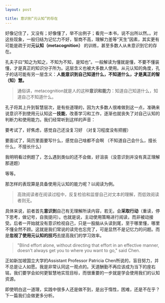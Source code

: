 ```yaml
---
layout: post

title: 意识到“元认知”的存在
---
```


好像记住了，又没有；好像懂了，举不出例子；看完一本书，说不出所以然。。对这些现象，一般归结为记忆力不好，智商不高，理解力差等“天生”因素，其实更有可能是疏于对**元认知（metacognition）** 的训练，甚至多数人从未意识到它的存在。

孔夫子曰“知之为知之，不知为不知，是知也”。一般解读为懂就是懂，不要不懂装懂，才是真正的知识分子所为。这层含义也被大多数人使用。从元认知的角度，孔子的话可能有另一层含义：**人能意识到自己知道什么，不知道什么，才是真正的智（知）慧。** 

> 通俗讲，metacognition就是人的这种**意识和能力**：知道自己知道什么，知道自己不知道什么。

孔子将其上升到智慧层次，是有些道理的，因为大多数人很难做到这一点，准确来说意识不到使用元认知这一**技能**，改善学习和工作，逐渐也就丧失了对自己认知的判断力和使用能力。我们经常听到这样的声音：

  要考试了，好焦虑，感觉自己还没复习好 （对复习程度没有把握）
  
  要面试了，简历里面要写什么，感觉自己啥都不会啊 （不知道自己会什么，擅长什么，不擅长什么）
  
  我明明看过例题了，怎么遇到类似的还不会做，好沮丧（没意识到并没有真正理解那道题）

等等。

那怎样的表现算是具备使用元认知的能力呢？以阅读为例。

> 高效阅读者在阅读过程中，反复检验和监督自己对文本的理解，而低效阅读者则无。

具体来说，前者首先**意识到**自己有无理解所读内容，若无，会**采取行动**（重读，停下思考，做记号，自我提问）。也就是说，主动使用策略进行阅读，而非被动接受。后者一开始就没有意识检视自己，只是一股脑从头读到尾，至于哪里懂，哪里不懂全然不顾。这就是我们常说的读完也忘完了，可是显然不是记忆力的问题。而是**忽视了使用元认知的技巧**去提高我们的学习效率。

> "Blind effort alone, without directing that effort in an effective manner, doesn't always get you to where you want to go," said Chen.

正如新加坡国立大学的Assistant Professor Patricia Chen所说的，盲目努力，并不总是让人如愿。我是非常认同这一观点的。天道酬勤不再应该成为当下的座右铭，我们要学会如何更智慧地实现目标，而很重要的一步就是学会使用我们的认知资源。

即使明白这一道理，实践中很多人还是做不到，是出于惰性，困难，还是不在乎？下一篇我们会做更多分析。





